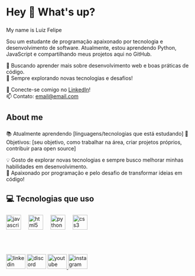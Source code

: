 <h1 align="left">Hey 👋 What's up?</h1>

###

<p align="left">My name is Luiz Felipe 

Sou um estudante de programação apaixonado por tecnologia e desenvolvimento de software. Atualmente, estou aprendendo Python, JavaScript e compartilhando meus projetos aqui no GitHub.  

🔹 Buscando aprender mais sobre desenvolvimento web e boas práticas de código.  
🚀 Sempre explorando novas tecnologias e desafios!  

💼 Conecte-se comigo no [LinkedIn](seu-link-aqui)!  
📫 Contato: email@email.com  
</p>

###

<h2 align="left">About me</h2>

###

<p align="left">📚 Atualmente aprendendo [linguagens/tecnologias que está estudando]  
🎯 Objetivos: [seu objetivo, como trabalhar na área, criar projetos próprios, contribuir para open source]  

💡 Gosto de explorar novas tecnologias e sempre busco melhorar minhas habilidades em desenvolvimento.  
🚀 Apaixonado por programação e pelo desafio de transformar ideias em código!  
</p>

###

<h2 align="left"> 💻 Tecnologias que uso</h2>

###

<div align="left">
  <img src="https://cdn.jsdelivr.net/gh/devicons/devicon/icons/javascript/javascript-original.svg" height="40" alt="javascript logo"  />
  <img width="12" />
  <img src="https://cdn.jsdelivr.net/gh/devicons/devicon/icons/html5/html5-original.svg" height="40" alt="html5 logo"  />
  <img width="12" />
  <img src="https://cdn.jsdelivr.net/gh/devicons/devicon/icons/python/python-original.svg" height="40" alt="python logo"  />
  <img width="12" />
  <img src="https://cdn.jsdelivr.net/gh/devicons/devicon/icons/css3/css3-original.svg" height="40" alt="css3 logo"  />
</div>

###

<br clear="both">



###

<div align="left">
  <img src="https://raw.githubusercontent.com/maurodesouza/profile-readme-generator/master/src/assets/icons/social/linkedin/default.svg" width="52" height="40" alt="linkedin logo"  />
  <img src="https://raw.githubusercontent.com/maurodesouza/profile-readme-generator/master/src/assets/icons/social/discord/default.svg" width="52" height="40" alt="discord logo"  />
  <a href="https://www.youtube.com/" target="_blank">
    <img src="https://raw.githubusercontent.com/maurodesouza/profile-readme-generator/master/src/assets/icons/social/youtube/default.svg" width="52" height="40" alt="youtube logo"  />
  </a>
  <a href="https://www.instagram.com/" target="_blank">
    <img src="https://raw.githubusercontent.com/maurodesouza/profile-readme-generator/master/src/assets/icons/social/instagram/default.svg" width="52" height="40" alt="instagram logo"  />
  </a>
</div>

###
